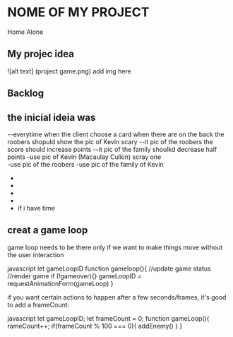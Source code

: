 # NOME OF MY PROJECT

Home Alone

## My projec idea

![alt text] (project game.png)
add img here

## Backlog

## the inicial ideia was

--everytime when the client choose a card when there are on the back the roobers shopuld show the pic of Kevin scary
--it pic of the roobers the score should increase points
--it pic of the family shoulkd decrease half points
-use pic of Kevin (Macaulay Culkin) scray one  
-use pic of the roobers
-use pic of the family of Kevin

-
-
-
-
- if i have time

## creat a game loop

game loop needs to be there only if we want to make things move without the user interaction

javascript
let gameLoopID
function gameloop(){
//update game status
//render game
if (!gameover){}
gameLoopID = requestAnimationForm(gameLoop)
}

if you want certain actions to happen after a few seconds/frames, it's good to add a frameCount:

javascript
let gameLoopID;
let frameCount = 0;
function gameLoop(){
rameCount++;
if(frameCount % 100 === 0){
addEnemy()
}
}
